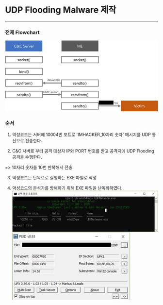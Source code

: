# UDP Flooding Malware 제작
* * *
### 전체 Flowchart

![Alt text](/image/flow.png)

### 순서
1) 악성코드는 서버에 10004번 포트로 'IMHACKER_10자리 숫자' 메시지를 UDP 통신으로 전송한다.

2) C&C 서버로 부터 공격 대상자 IP와 PORT 번호를 받고 공격지에 UDP Flooding 공격을 수행한다.

=> 10자리 숫자를 10번 반복해서 전송

3) 악성코드는 단독으로 실행하는 EXE 파일로 작성

4) 악성코드의 분석가를 방해하기 위해 EXE 파일을 난독화하였다.
![Alt text](/image/udp.png)
![Alt text](/image/peid.png)
